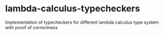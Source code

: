 # lambda-calculus-typecheckers
Implementation of typecheckers for different lambda calculus type system with proof of correctness
